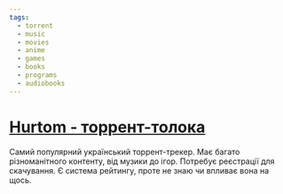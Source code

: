 ```yaml
---
tags:
  - torrent
  - music
  - movies
  - anime
  - games
  - books
  - programs
  - audiobooks
---
```


# [Hurtom - торрент-толока](https://toloka.to/)
Самий популярний український торрент-трекер. Має багато різноманітного контенту, від музики до ігор. Потребує реєстрації для скачування. Є система рейтингу, проте не знаю чи впливає вона на щось.